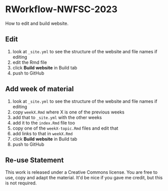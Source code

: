 # RWorkflow-NWFSC-2023

How to edit and build website.

## Edit

1. look at `_site.yml` to see the structure of the website and file names if editing
2. edit the Rmd file
3. click **Build website** in Build tab
4. push to GitHub

## Add week of material

1. look at `_site.yml` to see the structure of the website and file names if editing
2. copy `weekX.Rmd` where X is one of the previous weeks
3. add that to `_site.yml` with the other weeks
4. add it to the `index.Rmd` file too
4. copy one of the `weekX-topic.Rmd` files and edit that
5. add links to that in `weekX.Rmd`
3. click **Build website** in Build tab
4. push to GitHub

## Re-use Statement

This work is released under a Creative Commons license. You are free to use, copy and adapt the material. It'd be nice if you gave me credit, but this is not required.

